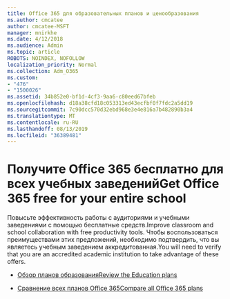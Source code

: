 ```yaml
---
title: Office 365 для образовательных планов и ценообразования
ms.author: cmcatee
author: cmcatee-MSFT
manager: mnirkhe
ms.date: 4/12/2018
ms.audience: Admin
ms.topic: article
ROBOTS: NOINDEX, NOFOLLOW
localization_priority: Normal
ms.collection: Adm_O365
ms.custom:
- "476"
- "1500026"
ms.assetid: 34b852e0-bf1d-4cf3-9aa6-c80eed67bfeb
ms.openlocfilehash: d18a38cfd18c053313ed43ecfbf0f7fdc2a5dd19
ms.sourcegitcommit: 7c90dcc570d32ebd968e3e4e816a7b482890b3a4
ms.translationtype: MT
ms.contentlocale: ru-RU
ms.lasthandoff: 08/13/2019
ms.locfileid: "36389481"
---
```

# <a name="get-office-365-free-for-your-entire-school"></a><span data-ttu-id="05a9b-102">Получите Office 365 бесплатно для всех учебных заведений</span><span class="sxs-lookup"><span data-stu-id="05a9b-102">Get Office 365 free for your entire school</span></span>

<span data-ttu-id="05a9b-103">Повысьте эффективность работы с аудиториями и учебными заведениями с помощью бесплатные средств.</span><span class="sxs-lookup"><span data-stu-id="05a9b-103">Improve classroom and school collaboration with free productivity tools.</span></span> <span data-ttu-id="05a9b-104">Чтобы воспользоваться преимуществами этих предложений, необходимо подтвердить, что вы являетесь учебным заведением аккредитованная.</span><span class="sxs-lookup"><span data-stu-id="05a9b-104">You will need to verify that you are an accredited academic institution to take advantage of these offers.</span></span>
  
- [<span data-ttu-id="05a9b-105">Обзор планов образования</span><span class="sxs-lookup"><span data-stu-id="05a9b-105">Review the Education plans</span></span>](https://products.office.com/academic/compare-office-365-education-plans)

- [<span data-ttu-id="05a9b-106">Сравнение всех планов Office 365</span><span class="sxs-lookup"><span data-stu-id="05a9b-106">Compare all Office 365 plans</span></span>](https://products.office.com/business/compare-more-office-365-for-business-plans)